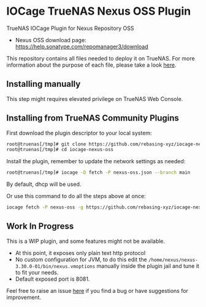 # IOCage TrueNAS Nexus OSS Plugin

TrueNAS IOCage Plugin for Nexus Repository OSS

 - Nexus OSS download page: https://help.sonatype.com/repomanager3/download

This repository contains all files needed to deploy it on TrueNAS.
For more information about the purpose of each file, please take a look [here](https://www.truenas.com/docs/hub/contributing/creating-plugins/).


## Installing manually

This step might requires elevated privilege on TrueNAS Web Console.


## Installing from TrueNAS Community Plugins

First download the plugin descriptor to your local system:

```bash
root@truenas[/tmp]# git clone https://github.com/rebasing-xyz/iocage-nexus-oss.git
root@truenas[/tmp]# cd iocage-nexus-oss
```

Install the plugin, remember to update the network settings as needed:

```bash
root@truenas[/tmp]# iocage -D fetch -P nexus-oss.json --branch main
```

By default, dhcp will be used.

Or use this command to do all the steps above at once:

```bash
iocage fetch -P nexus-oss -g https://github.com/rebasing-xyz/iocage-nexus-oss.gi --branch main
```


## Work In Progress

This is a WIP plugin, and some features might not be available.
 - At this point, it exposes only plain text http protocol
 - No custom configuration for JVM, to do this edit the `/home/nexus/nexus-3.30.0-01/bin/nexus.vmoptions` 
   manually inside the plugin jail and tune it to fit your needs.
 - Default exposed port is 8081.

Feel free to raise an issue [here](https://github.com/rebase-xyz/iocage-nexus-oss/issues/new/choose) if you find a bug or have suggestions for improvement.

